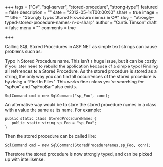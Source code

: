 +++
tags = ["C#", "sql-server", "stored-procedure", "strong-type"]
featured = false
description = ""
date = "2012-05-14T00:00:00"
share = true
image = ""
title = "Strongly typed Stored Procedure names in C#"
slug = "strongly-typed-stored-procedure-names-in-c-sharp"
author = "Curtis Timson"
draft = false
menu = ""
comments = true

+++

Calling SQL Stored Procedures in ASP.NET as simple text strings can cause problems such as:

Typo in Stored Procedure name. This isn’t a huge issue, but it can be costly if you later need to rebuild the application because of a simple typo!
Finding all references to a Stored Procedure. As the stored procedure is stored as a string, the only way you can find all occurrences of the stored procedure is by doing a “Find In Files”. This works fine unless you’re searching for “spFoo” and “spFooBar” also exists.

~~~~
SqlCommand cmd = new SqlCommand("sp_Foo", conn);
~~~~

An alternative way would be to store the stored procedure names in a class with a value the same as its name. For example:

~~~~
public static class StoredProcedureNames {      
   public static string sp_Foo = "sp_Foo";    
}
~~~~

Then the stored procedure can be called like:

~~~~
SqlCommand cmd = new SqlCommand(StoredProcedureNames.sp_Foo, conn);
~~~~

Therefore the stored procedure is now strongly typed, and can be picked up with intellisense.
